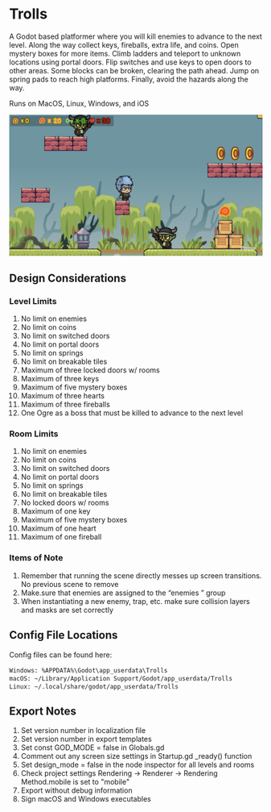 # Trolls
A Godot based platformer where you will kill enemies to advance to the next level. Along the way collect keys, fireballs, extra life, and coins. Open mystery boxes for more items. Climb ladders and teleport to unknown locations using portal doors. Flip switches and use keys to open doors to other areas. Some blocks can be broken, clearing the path ahead. Jump on spring pads to reach high platforms. Finally, avoid the hazards along the way.

Runs on MacOS, Linux, Windows, and iOS

![Level 1 Screenhot](/screenshot.png)

## Design Considerations
### Level Limits

1. No limit on enemies
2. No limit on coins
3. No limit on switched doors
4. No limit on portal doors
5. No limit on springs
6. No limit on breakable tiles
7. Maximum of three locked doors w/ rooms
8. Maximum of three keys
9. Maximum of five mystery boxes
10. Maximum of three hearts
11. Maximum of three fireballs
12. One Ogre as a boss that must be killed to advance to the next level

### Room Limits
1. No limit on enemies
2. No limit on coins
3. No limit on switched doors
4. No limit on portal doors
5. No limit on springs
6. No limit on breakable tiles
7. No locked doors w/ rooms
8. Maximum of one key
9. Maximum of five mystery boxes
10. Maximum of one heart
11. Maximum of one fireball

### Items of Note
1. Remember that running the scene directly messes up screen transitions. No previous scene to remove
2. Make.sure that enemies are assigned to the “enemies ” group
3. When instantiating a new enemy, trap, etc. make sure collision layers and masks are set correctly

## Config File Locations
Config files can be found here:

	Windows: %APPDATA%\Godot\app_userdata\Trolls  
	macOS: ~/Library/Application Support/Godot/app_userdata/Trolls  
	Linux: ~/.local/share/godot/app_userdata/Trolls

## Export Notes
1. Set version number in localization file
2. Set version number in export templates
3. Set const GOD_MODE = false in Globals.gd
4. Comment out any screen size settings in Startup.gd _ready() function
5. Set design_mode = false in the node inspector for all levels and rooms
6. Check project settings Rendering -> Renderer -> Rendering Method.mobile is set to "mobile"
7. Export without debug information
8. Sign macOS and Windows executables
